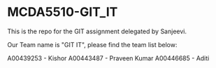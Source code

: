 # MCDA5510-GIT_IT
This is the repo for the GIT assignment delegated by Sanjeevi.

Our Team name is "GIT IT", please find the team list below:

A00439253 - Kishor
A00443487 - Praveen Kumar
A00446685 - Aditi

